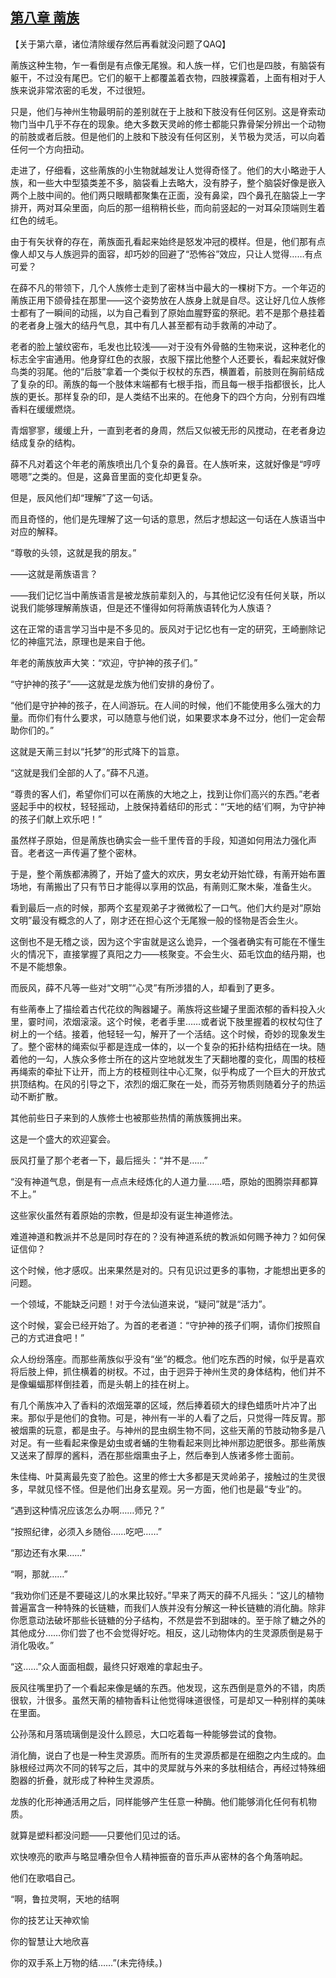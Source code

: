 ## [第八章 萳族](https://www.xxbiquge.com/11_11207/9110049.html)


  【关于第六章，诸位清除缓存然后再看就没问题了QAQ】

  萳族这种生物，乍一看倒是有点像无尾猴。和人族一样，它们也是四肢，有脑袋有躯干，不过没有尾巴。它们的躯干上都覆盖着衣物，四肢裸露着，上面有相对于人族来说非常浓密的毛发，不过很短。

  只是，他们与神州生物最明前的差别就在于上肢和下肢没有任何区别。这是脊索动物门当中几乎不存在的现象。绝大多数天灵岭的修士都能只靠骨架分辨出一个动物的前肢或者后肢。但是他们的上肢和下肢没有任何区别，关节极为灵活，可以向着任何一个方向扭动。

  走进了，仔细看，这些萳族的小生物就越发让人觉得奇怪了。他们的大小略逊于人族，和一些大中型猿类差不多，脑袋看上去略大，没有脖子，整个脑袋好像是嵌入两个上肢中间的。他们两只眼睛都聚集在正面，没有鼻梁，四个鼻孔在脑袋上一字排开，两对耳朵里面，向后的那一组稍稍长些，而向前竖起的一对耳朵顶端则生着红色的绒毛。

  由于有矢状脊的存在，萳族面孔看起来始终是怒发冲冠的模样。但是，他们那有点像人却又与人族迥异的面容，却巧妙的回避了“恐怖谷”效应，只让人觉得……有点可爱？

  在薛不凡的带领下，几个人族修士走到了密林当中最大的一棵树下方。一个年迈的萳族正用下颌骨挂在那里——这个姿势放在人族身上就是自尽。这让好几位人族修士都有了一瞬间的动摇，以为自己看到了原始血腥野蛮的祭祀。若不是那个悬挂着的老者身上强大的结丹气息，其中有几人甚至都有动手救萳的冲动了。

  老者的脸上皱纹密布，毛发也比较浅——对于没有外骨骼的生物来说，这种老化的标志全宇宙通用。他身穿红色的衣服，衣服下摆比他整个人还要长，看起来就好像鸟类的羽尾。他的“后肢”拿着一个类似于权杖的东西，横置着，前肢则在胸前结成了复杂的印。萳族的每一个肢体末端都有七根手指，而且每一根手指都很长，比人族的更长。那样复杂的印，是人类结不出来的。在他身下的四个方向，分别有四堆香料在缓缓燃烧。

  青烟寥寥，缓缓上升，一直到老者的身周，然后又似被无形的风搅动，在老者身边结成复杂的结构。

  薛不凡对着这个年老的萳族喷出几个复杂的鼻音。在人族听来，这就好像是“哼哼嗯嗯”之类的。但是，这鼻音里面的变化却更复杂。

  但是，辰风他们却“理解”了这一句话。

  而且奇怪的，他们是先理解了这一句话的意思，然后才想起这一句话在人族语当中对应的解释。

  “尊敬的头领，这就是我的朋友。”

  ——这就是萳族语言？

  ——我们记忆当中萳族语言是被龙族前辈刻入的，与其他记忆没有任何关联，所以说我们能够理解萳族语，但是还不懂得如何将萳族语转化为人族语？

  这在正常的语言学习当中是不多见的。辰风对于记忆也有一定的研究，王崎删除记忆的神瘟咒法，原理也是来自于他。

  年老的萳族放声大笑：“欢迎，守护神的孩子们。”

  “守护神的孩子”——这就是龙族为他们安排的身份了。

  “他们是守护神的孩子，在人间游玩。在人间的时候，他们不能使用多么强大的力量。而你们有什么要求，可以随意与他们说，如果要求本身不过分，他们一定会帮助你们的。”

  这就是天萳三封以“托梦”的形式降下的旨意。

  “这就是我们全部的人了。”薛不凡道。

  “尊贵的客人们，希望你们可以在萳族的大地之上，找到让你们高兴的东西。”老者竖起手中的权杖，轻轻摇动，上肢保持着结印的形式：“‘天地的结’们啊，为守护神的孩子们献上欢乐吧！”

  虽然样子原始，但是萳族也确实会一些千里传音的手段，知道如何用法力强化声音。老者这一声传遍了整个密林。

  于是，整个萳族都沸腾了，开始了盛大的欢庆，男女老幼开始忙碌，有萳开始布置场地，有萳搬出了只有节日才能得以享用的饮品，有萳则汇聚木柴，准备生火。

  看到最后一点的时候，那两个玄星观弟子才微微松了一口气。他们大约是对“原始文明”最没有概念的人了，刚才还在担心这个无尾猴一般的怪物是否会生火。

  这倒也不是无稽之谈，因为这个宇宙就是这么诡异，一个强者确实有可能在不懂生火的情况下，直接掌握了真阳之力——核聚变。不会生火、茹毛饮血的结丹期，也不是不能想象。

  而辰风，薛不凡等一些对“文明”“心灵”有所涉猎的人，却看到了更多。

  有些萳奉上了描绘着古代花纹的陶器罐子。萳族将这些罐子里面浓郁的香料投入火里，霎时间，浓烟滚滚。这个时候，老者手里……或者说下肢里握着的权杖勾住了树上的一个结。接着，他轻轻一勾，解开了一个活结。这个时候，奇妙的现象发生了。整个密林的绳索似乎都是连成一体的，以一个复杂的拓扑结构扭结在一块。随着他的一勾，人族众多修士所在的这片空地就发生了天翻地覆的变化，周围的枝桠再绳索的牵扯下让开，而上方的枝桠则往中心汇聚，似乎构成了一个巨大的开放式拱顶结构。在风的引导之下，浓烈的烟汇聚在一处，而芬芳物质则随着分子的热运动不断扩散。

  其他前些日子来到的人族修士也被那些热情的萳族簇拥出来。

  这是一个盛大的欢迎宴会。

  辰风打量了那个老者一下，最后摇头：“并不是……”

  “没有神道气息，倒是有一点点未经炼化的人道力量……唔，原始的图腾崇拜都算不上。”

  这些家伙虽然有着原始的宗教，但是却没有诞生神道修法。

  难道神道和教派并不总是同时存在的？没有神道系统的教派如何赐予神力？如何保证信仰？

  这个时候，他才感叹。出来果然是对的。只有见识过更多的事物，才能想出更多的问题。

  一个领域，不能缺乏问题！对于今法仙道来说，“疑问”就是“活力”。

  这个时候，宴会已经开始了。为首的老者道：“守护神的孩子们啊，请你们按照自己的方式进食吧！”

  众人纷纷落座。而那些萳族似乎没有“坐”的概念。他们吃东西的时候，似乎是喜欢将后肢上伸，抓住横着的树杈。不过，由于迥异于神州生灵的身体结构，他们并不是像蝙蝠那样倒挂着，而是头朝上的挂在树上。

  有几个萳族冲入了香料的浓烟笼罩的区域，然后捧着硕大的绿色蜡质叶片冲了出来。那似乎是他们的食物。可是，神州有一半的人看了之后，只觉得一阵反胃。那被烟熏的玩意，都是虫子。与神州的昆虫纲生物不同，这些天萳的节肢动物多是八对足。有一些看起来像是幼虫或者蛹的生物看起来则比神州那边肥很多。那些萳族又送来了醇厚的酱料，洒在那些烟熏虫子上，然后奉到人族诸多修士面前。

  朱佳梅、叶莫离最先变了脸色。这里的修士大多都是天灵岭弟子，接触过的生灵很多，早就见怪不怪。但是他们出身玄星观。另一方面，他们也是最“专业”的。

  “遇到这种情况应该怎么办啊……师兄？”

  “按照纪律，必须入乡随俗……吃吧……”

  “那边还有水果……”

  “啊，那就……”

  “我劝你们还是不要碰这儿的水果比较好。”早来了两天的薛不凡摇头：“这儿的植物普遍富含一种特殊的长链糖，而我们人族并没有分解这一种长链糖的消化酶。除非你愿意动法破坏那些长链糖的分子结构，不然是尝不到甜味的。至于除了糖之外的其他成分……你们尝了也不会觉得好吃。相反，这儿动物体内的生灵源质倒是易于消化吸收。”

  “这……”众人面面相觑，最终只好艰难的拿起虫子。

  辰风往嘴里扔了一个看起来像是蛹的东西。他发现，这东西倒是意外的不错，肉质很软，汁很多。虽然天萳的植物香料让他觉得味道很怪，可是却又一种别样的美味在里面。

  公孙荡和月落琉璃倒是没什么顾忌，大口吃着每一种能够尝试的食物。

  消化酶，说白了也是一种生灵源质。而所有的生灵源质都是在细胞之内生成的。血脉根经过两次不同的转写之后，其中的灵犀就与外来的多肽相结合，再经过特殊细胞器的折叠，就形成了种种生灵源质。

  龙族的化形神通活用之后，同样能够产生任意一种酶。他们能够消化任何有机物质。

  就算是塑料都没问题——只要他们见过的话。

  欢快嘹亮的歌声与略显嘈杂但令人精神振奋的音乐声从密林的各个角落响起。

  他们在歌唱自己。

  “啊，鲁拉灵啊，天地的结啊

  你的技艺让天神欢愉

  你的智慧让大地欣喜

  你的双手系上万物的结……”(未完待续。)
